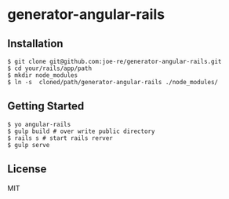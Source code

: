 # generator-angular-rails

## Installation
```
$ git clone git@github.com:joe-re/generator-angular-rails.git
$ cd your/rails/app/path
$ mkdir node_modules
$ ln -s  cloned/path/generator-angular-rails ./node_modules/
```

## Getting Started
```
$ yo angular-rails
$ gulp build # over write public directory
$ rails s # start rails rerver
$ gulp serve
```
## License

MIT
